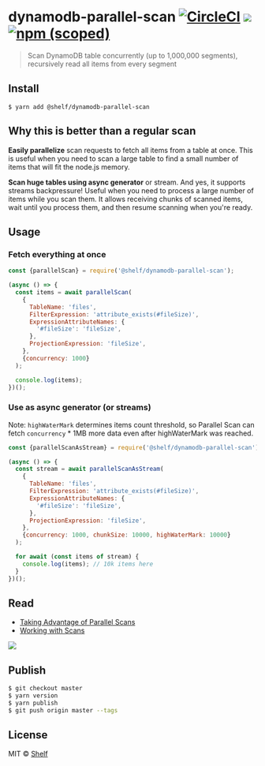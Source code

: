 # dynamodb-parallel-scan [![CircleCI](https://circleci.com/gh/shelfio/dynamodb-parallel-scan/tree/master.svg?style=svg)](https://circleci.com/gh/shelfio/dynamodb-parallel-scan/tree/master) ![](https://img.shields.io/badge/code_style-prettier-ff69b4.svg) [![npm (scoped)](https://img.shields.io/npm/v/@shelf/dynamodb-parallel-scan.svg)](https://www.npmjs.com/package/@shelf/dynamodb-parallel-scan)

> Scan DynamoDB table concurrently (up to 1,000,000 segments), recursively read all items from every segment

## Install

```
$ yarn add @shelf/dynamodb-parallel-scan
```

## Why this is better than a regular scan

**Easily parallelize** scan requests to fetch all items from a table at once.
This is useful when you need to scan a large table to find a small number of items that will fit the node.js memory.

**Scan huge tables using async generator** or stream.
And yes, it supports streams backpressure!
Useful when you need to process a large number of items while you scan them.
It allows receiving chunks of scanned items, wait until you process them, and then resume scanning when you're ready.

## Usage

### Fetch everything at once

```js
const {parallelScan} = require('@shelf/dynamodb-parallel-scan');

(async () => {
  const items = await parallelScan(
    {
      TableName: 'files',
      FilterExpression: 'attribute_exists(#fileSize)',
      ExpressionAttributeNames: {
        '#fileSize': 'fileSize',
      },
      ProjectionExpression: 'fileSize',
    },
    {concurrency: 1000}
  );

  console.log(items);
})();
```

### Use as async generator (or streams)

Note: `highWaterMark` determines items count threshold, so Parallel Scan can fetch `concurrency` \* 1MB more data even after highWaterMark was reached.

```js
const {parallelScanAsStream} = require('@shelf/dynamodb-parallel-scan');

(async () => {
  const stream = await parallelScanAsStream(
    {
      TableName: 'files',
      FilterExpression: 'attribute_exists(#fileSize)',
      ExpressionAttributeNames: {
        '#fileSize': 'fileSize',
      },
      ProjectionExpression: 'fileSize',
    },
    {concurrency: 1000, chunkSize: 10000, highWaterMark: 10000}
  );

  for await (const items of stream) {
    console.log(items); // 10k items here
  }
})();
```

## Read

- [Taking Advantage of Parallel Scans](https://docs.aws.amazon.com/amazondynamodb/latest/developerguide/bp-query-scan.html)
- [Working with Scans](https://docs.aws.amazon.com/amazondynamodb/latest/developerguide/Scan.html)

![](https://docs.aws.amazon.com/amazondynamodb/latest/developerguide/images/ParallelScan.png)

## Publish

```sh
$ git checkout master
$ yarn version
$ yarn publish
$ git push origin master --tags
```

## License

MIT © [Shelf](https://shelf.io)
